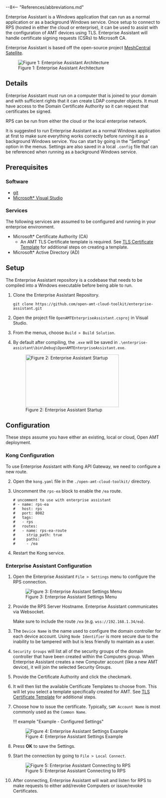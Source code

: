 --8<-- "References/abbreviations.md"

Enterprise Assistant is a Windows application that can run as a normal application or as a background Windows service. Once setup to connect to RPS (hosted in either the cloud or enterprise), it can be used to assist with the configuration of AMT devices using TLS. Enterprise Assistant will handle certificate signing requests (CSRs) to Microsoft CA.

Enterprise Assistant is based off the open-source project [MeshCentral Satellite](https://github.com/Ylianst/MeshCentralSatellite).

<figure class="figure-image">
    <img src="..\..\..\assets\images\EA_Architecture.png" alt="Figure 1: Enterprise Assistant Architecture">
    <figcaption>Figure 1: Enterprise Assistant Architecture</figcaption>
</figure>

## Details

Enterprise Assistant must run on a computer that is joined to your domain and with sufficient rights that it can create LDAP computer objects. It must have access to the Domain Certificate Authority so it can request that certificates be signed.

RPS can be run from either the cloud or the local enterprise network.

It is suggested to run Enterprise Assistant as a normal Windows application at first to make sure everything works correctly before running it as a background Windows service. You can start by going in the "Settings" option in the menus. Settings are also saved in a local `.config` file that can be referenced when running as a background Windows service.

## Prerequisites

### Software

- [git](https://git-scm.com/downloads)
- [Microsoft* Visual Studio](https://visualstudio.microsoft.com/downloads/)

### Services

The following services are assumed to be configured and running in your enterprise environment.

- Microsoft* Certificate Authority (CA)
    - An AMT TLS Certificate template is required. See [TLS Certificate Template](tlsCertTemplate.md) for additional steps on creating a template.
- Microsoft* Active Directory (AD)

## Setup

The Enterprise Assistant repository is a codebase that needs to be compiled into a Windows executable before being able to run. 

1. Clone the Enterprise Assistant Repository.
    ```
    git clone https://github.com/open-amt-cloud-toolkit/enterprise-assistant.git
    ```

2. Open the project file `OpenAMTEnterpriseAssistant.csproj` in Visual Studio.

3. From the menus, choose `Build > Build Solution`.

4. By default after compiling, the `.exe` will be saved in `.\enterprise-assistant\bin\Debug\OpenAMTEnterpriseAssistant.exe`.

    <figure class="figure-image">
        <img width="300" height="169" src="..\..\..\assets\images\EA_Startup.png" alt="Figure 2: Enterprise Assistant Startup">
        <figcaption>Figure 2: Enterprise Assistant Startup</figcaption>
    </figure>

## Configuration

These steps assume you have either an existing, local or cloud, Open AMT deployment. 

### Kong Configuration

To use Enterprise Assistant with Kong API Gateway, we need to configure a new route.

2. Open the `kong.yaml` file in the `./open-amt-cloud-toolkit/` directory.

3. Uncomment the `rps-ea` block to enable the `/ea` route.

    ```
    # uncomment to use with enterprise assistant
    # - name: rps-ea
    #   host: rps
    #   port: 8082
    #   tags:
    #   - rps
    #   routes:
    #   - name: rps-ea-route
    #     strip_path: true
    #     paths:
    #     - /ea
    ```

4. Restart the Kong service.

### Enterprise Assistant Configuration

1. Open the Enterprise Assistant `File > Settings` menu to configure the RPS connection.

    <figure class="figure-image">
        <img src="..\..\..\assets\images\EA_SettingsEmpty.png" alt="Figure 3: Enterprise Assistant Settings Menu">
        <figcaption>Figure 3: Enterprise Assistant Settings Menu</figcaption>
    </figure>

2. Provide the RPS Server Hostname. Enterprise Assistant communicates via Websocket. 

    Make sure to include the route `/ea` (e.g. `wss://192.168.1.34/ea`).

3. The `Device Name` is the name used to configure the domain controller for each device account. Using `Node Identifier` is more secure due to the inability to be tampered with but is less friendly to maintain as a user.

4. `Security Groups` will list all of the security groups of the domain controller that have been created within the Computers group. When Enterprise Assistant creates a new Computer account (like a new AMT device), it will join the selected Security Groups.

5. Provide the Certificate Authority and click the checkmark.

6. It will then list the available Certificate Templates to choose from. This will let you select a template specifically created for AMT. See [TLS Certificate Template](tlsCertTemplate.md) for additional steps.

7. Choose how to issue the certificate. Typically, `SAM Account Name` is most commonly used as the `Common Name`.

    !!! example "Example - Configured Settings"
        <figure class="figure-image">
            <img src="..\..\..\assets\images\EA_SettingsFull.png" alt="Figure 4: Enterprise Assistant Settings Example">
            <figcaption>Figure 4: Enterprise Assistant Settings Example</figcaption>
        </figure>

8. Press **OK** to save the Settings.

9. Start the connection by going to `File > Local Connect`.

    <figure class="figure-image">
        <img src="..\..\..\assets\images\EA_Connected.png" alt="Figure 5: Enterprise Assistant Connecting to RPS">
        <figcaption>Figure 5: Enterprise Assistant Connecting to RPS</figcaption>
    </figure>

10. After connecting, Enterprise Assistant will wait and listen for RPS to make requests to either add/revoke Computers or issue/revoke Certificates.